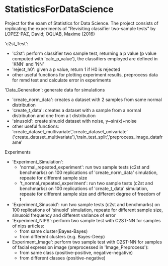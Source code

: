 # StatisticsForDataScience

Project for the exam of Statistics for Data Science. The project consists of replicating the experiments of "Revisiting classifier two-sample tests" by LOPEZ-PAZ, David; OQUAB, Maxime (2016)

'c2st_Test': 
* 'c2st': perform classifier two sample test, returning a p value (p value computed with 'calc_p_value'), the classifiers employed are defined in 'KNN' and 'NN'
* 'reject_h0': given a p value, return 1 if H0 is rejected
* other useful functions for plotting experiment results, preprocess data for mmd test and calculate error in experiments

'Data_Generation': generate data for simulations
* 'create_norm_data': creates a dataset with 2 samples from same normal distribution
* 'create_t_data': creates a dataset with a sample from a normal distribution and one from a t distribution
* 'sinusoid': create sinuoid dataset with noise, y~sin(x)+noise
* other useful functions: 'create_dataset_multivariate','create_dataset_univariate' ('create_dataset_multivariate'),'train_test_split','preprocess_image_dataframe'

Experiments
* 'Experiment_Simulation':
  * 'normal_repeated_experiment': run two sample tests (c2st and benchmarks) on 100 replications of 'create_norm_data' simulation, repeate for different sample size
  * 't_normal_repeated_experiment': run two sample tests (c2st and benchmarks) on 100 replications of 'create_t_data' simulation, repeate for different sample size and different degree of freedom of t
* 'Experiment_Sinusoid': run two sample tests (c2st and benchmarks) on 100 replications of 'sinuoid' simulation, repeate for different sample size, sinusoid frequency and different variance of error
* 'Experiment_NIPS': perform two sample test with C2ST-NN for samples of nips articles:
  * from same cluster(Bayes-Bayes)
  * from different clusters (e.g. Bayes-Deep) 
* Experiment_Image': perform two sample test with C2ST-NN for samples of facial expression image (preprocessed in 'Image_Preprocess'):
  * from same class (positive-positive, negative-negative)
  * from different classes (positive-negative) 
